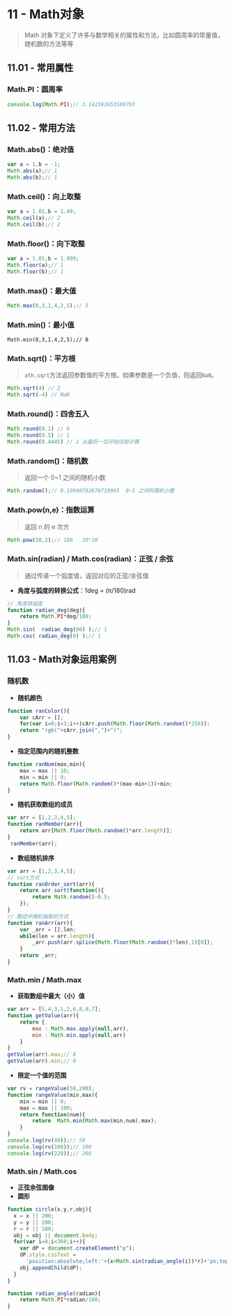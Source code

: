 # 11 - Math对象

> Math 对象下定义了许多与数学相关的属性和方法，比如圆周率的常量值，随机数的方法等等

## 11.01 - 常用属性

### Math.PI：圆周率

```js
console.log(Math.PI);// 3.141592653589793
```

## 11.02 - 常用方法
### Math.abs()：绝对值

```js
var a = 1,b = -1;
Math.abs(a);// 1
Math.abs(b);// 1
```

### Math.ceil()：向上取整

```js
var a = 1.01,b = 1.49;
Math.ceil(a);// 2
Math.ceil(b);// 2
```

### Math.floor()：向下取整

```js
var a = 1.01,b = 1.999;
Math.floor(a);// 1
Math.floor(b);// 1
```

### Math.max()：最大值

```js
Math.max(0,3,1,4,2,5);// 5
```

### Math.min()：最小值

```
Math.min(0,3,1,4,2,5);// 0
```

### Math.sqrt()：平方根

> `ath.sqrt`方法返回参数值的平方根。如果参数是一个负值，则返回`NaN`。

```js
Math.sqrt(4) // 2
Math.sqrt(-4) // NaN
```

### Math.round()：四舍五入

```js
Math.round(0.1) // 0
Math.round(0.5) // 1
Math.round(0.4445) // 1 从最后一位开始往前计算
```

### Math.random()：随机数

> 返回一个 0~1 之间的随机小数

```js
Math.random();// 0.19940782878719965  0~1 之间的随机小数
```

### Math.pow(n,e)：指数运算

> 返回 n 的 e 次方

```js
Math.pow(10,2);// 100   10*10
```

### Math.sin(radian) / Math.cos(radian)：正弦 / 余弦

>通过传递一个弧度值，返回对应的正弦/余弦值

- **角度与弧度的转换公式**：1deg = (π/180)rad

```js
// 角度转弧度
function radian_deg(deg){
	return Math.PI*deg/180;
}
Math.sin(  radian_deg(90) );// 1
Math.cos( radian_deg(0) );// 1
```

## 11.03 - Math对象运用案例

### 随机数

- **随机颜色**

```js
function ranColor(){
    var cArr = [];
    for(var i=0;i<3;i++)cArr.push(Math.floor(Math.random()*256));
    return "rgb("+cArr.join(",")+")";
}
```

- **指定范围内的随机整数**

```js
function ranNum(max,min){
    max = max || 10;
    min = min || 0;
    return Math.floor(Math.random()*(max-min+1))+min;
}
```

- **随机获取数组的成员**

```js
var arr = [1,2,3,4,5];
function ranMember(arr){
	return arr[Math.floor(Math.random()*arr.length)];
}
 ranMember(arr);
```

- **数组随机排序**

```js
var arr = [1,2,3,4,5];
// sort方式
function ranOrder_sort(arr){
    return arr.sort(function(){
        return Math.random()-0.5;
    });
}
// 数组中随机抽取的方式
function ranArr(arr){
	var _arr = [],len;
	while(len = arr.length){
		_arr.push(arr.splice(Math.floor(Math.random()*len),1)[0]);
	}
	return _arr;
}
```

### Math.min / Math.max

- **获取数组中最大（小）值**

```js
var arr = [5,4,3,1,2,6,8,0,7];
function getValue(arr){
    return {
        max : Math.max.apply(null,arr),
        min : Math.min.apply(null,arr)
    }
}
getValue(arr).max;// 8
getValue(arr).min;// 0
```

- **限定一个值的范围**

```js
var rv = rangeValue(50,200);
function rangeValue(min,max){
	min = min || 0;
	max = max || 100;
	return function(num){
		return  Math.min(Math.max(min,num),max);
	}
}
console.log(rv(49));// 50
console.log(rv(100));// 100
console.log(rv(220));// 200
```

### Math.sin / Math.cos

- **正弦余弦图像**
- **圆形**

```js
function circle(x,y,r,obj){
  x = x || 200;
  y = y || 200;
  r = r || 100;
  obj = obj || document.body;
  for(var i=0;i<360;i++){
    var dP = document.createElement("p");
    dP.style.cssText = 
      'position:absolute;left:'+(x+Math.sin(radian_angle(i))*r)+'px;top:'+(y+Math.cos(radian_angle(i))*r)+'px;width:0;height:0;border:1px solid red;';
    obj.appendChild(dP);
  }
}

function radian_angle(radian){
	return Math.PI*radian/180;
}
```







